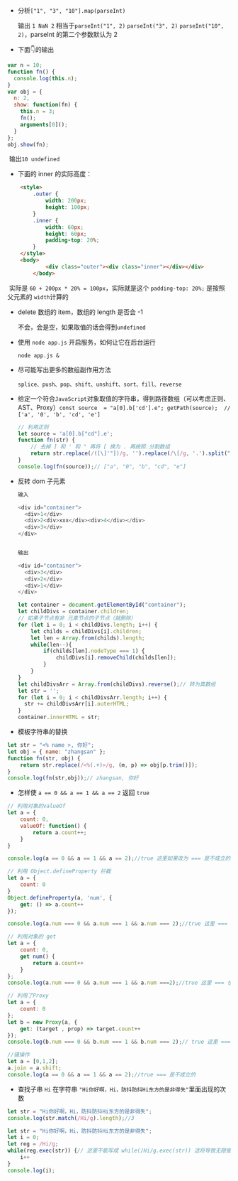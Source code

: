 -  分析`["1", "3", "10"].map(parseInt)`

   输出 `1 NaN 2` 相当于`parseInt("1", 2)` `parseInt("3", 2)` `parseInt("10", 2)`，parseInt 的第二个参数默认为 2

- 下面👇的输出

```js
var n = 10;
function fn() {
  console.log(this.n);
}
var obj = {
  n: 2,
  show: function(fn) {
    this.n = 3;
    fn();
    arguments[0]();
  }
};
obj.show(fn);
```
​	输出`10 undefined`
- 下面的 inner 的实际高度：

```html
    <style>
        .outer {
            width: 200px;
            height: 100px;
        }
        .inner {
            width: 60px;
            height: 60px;
            padding-top: 20%;
        }
    </style>
    <body>
    		<div class="outer"><div class="inner"></div></div>
		</body>
```

​	实际是 `60 + 200px * 20% = 100px`，实际就是这个 `padding-top: 20%;` 是按照父元素的 `width`计算的

- delete 数组的 item，数组的 length 是否会 -1

  不会，会是空，如果取值的话会得到`undefined`

- 使用 `node app.js` 开启服务，如何让它在后台运行

  `node app.js &`

- 尽可能写出更多的数组副作用方法

  `splice、push、pop、shift、unshift、sort、fill、reverse`

- 给定一个符合`JavaScript`对象取值的字符串，得到路径数组（可以考虑正则、AST、Proxy）`const source  = "a[0].b['cd'].e"; getPath(source);  // ['a', '0', 'b', 'cd', 'e']`

  ```javascript
  // 利用正则
  let source = 'a[0].b["cd"].e';
  function fn(str) {
      // 去掉 ] 和 ' 和 " 再将 [ 换为 . 再按照.分割数组
      return str.replace(/([\]'"])/g, '').replace(/\[/g, '.').split(".");
  }
  console.log(fn(source));// ["a", "0", "b", "cd", "e"]
  ```

- 反转 dom 子元素

  ```javascript
  输入
  
  <div id="container">
    <div>1</div>
    <div>2<div>xxx</div><div>4</div></div>
    <div>3</div>
  </div>
  
  
  输出
  
  <div id="container">
    <div>3</div>
    <div>2</div>
    <div>1</div>
  </div>
  ```

  ```javascript
  let container = document.getElementById("container");
  let childDivs = container.children;
  // 如果子节点有非 元素节点的子节点（就删除）
  for (let i = 0; i < childDivs.length; i++) {
      let childs = childDivs[i].children;
      let len = Array.from(childs).length;
      while(len--){
          if(childs[len].nodeType === 1) {
              childDivs[i].removeChild(childs[len]);
          }
      }
  }
  let childDivsArr = Array.from(childDivs).reverse();// 转为真数组
  let str = '';
  for (let i = 0; i < childDivsArr.length; i++) {
    str += childDivsArr[i].outerHTML;
  }
  container.innerHTML = str;
  ```

- 模板字符串的替换

```javascript
let str = "<% name >, 你好";
let obj = { name: "zhangsan" };
function fn(str, obj) {
    return str.replace(/<%(.+)>/g, (m, p) => obj[p.trim()]);
}
console.log(fn(str,obj));// zhangsan, 你好
```

- 怎样使 `a == 0 && a == 1 && a == 2` 返回 `true`

```javascript
// 利用对象的valueOf
let a = {
    count: 0,
    valueOf: function() {
        return a.count++;
    }
}

console.log(a == 0 && a == 1 && a == 2);//true 这里如果改为 === 是不成立的
```

```javascript
// 利用 Object.defineProperty 拦截
let a = {
    count: 0
}
Object.defineProperty(a, 'num', {
    get: () => a.count++
});

console.log(a.num === 0 && a.num === 1 && a.num === 2);//true 这里 === 也是成立的
```
```javascript
// 利用对象的 get
let a = {
    count: 0,
    get num() {
        return a.count++
    }
};
console.log(a.num === 0 && a.num === 1 && a.num ===2);//true 这里 === 也是成立的
```

```javascript
// 利用了Proxy
let a = {
    count: 0
};
let b = new Proxy(a, {
    get: (target , prop) => target.count++
});
console.log(b.num === 0 && b.num === 1 && b.num === 2);// true 这里 === 也是成立的
```

```javascript
//骚操作
let a = [0,1,2];
a.join = a.shift;
console.log(a == 0 && a == 1 && a == 2);//true === 是不成立的
```

- 查找子串 `Hi` 在字符串 `"Hi你好啊，Hi，防抖防抖Hi东方的是非得失"`里面出现的次数

```javascript
let str = "Hi你好啊，Hi，防抖防抖Hi东方的是非得失";
console.log(str.match(/Hi/g).length);//3
```

```javascript
let str = "Hi你好啊，Hi，防抖防抖Hi东方的是非得失";
let i = 0;
let reg = /Hi/g;
while(reg.exec(str)) {// 这里不能写成 while(/Hi/g.exec(str)) 这将导致无限循环
    i++
}
console.log(i);
```

